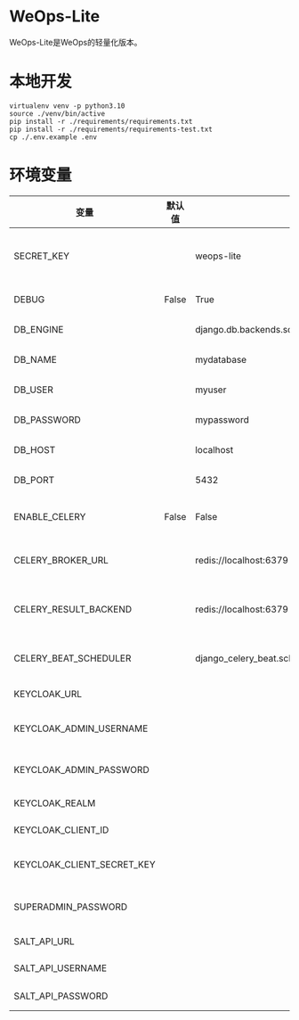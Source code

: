 # WeOps-Lite

WeOps-Lite是WeOps的轻量化版本。

# 本地开发

```
virtualenv venv -p python3.10
source ./venv/bin/active
pip install -r ./requirements/requirements.txt
pip install -r ./requirements/requirements-test.txt
cp ./.env.example .env
```

# 环境变量

| 变量                         | 默认值   | 示例                                              | 备注                 |
|----------------------------|-------|-------------------------------------------------|--------------------|
| SECRET_KEY                 |       | weops-lite                                      | 密钥，用于加密和保护敏感信息     |
| DEBUG                      | False | True                                            | 是否开启调试模式           |
| DB_ENGINE                  |       | django.db.backends.sqlite3                      | 数据库引擎类型            |
| DB_NAME                    |       | mydatabase                                      | 数据库名称              |
| DB_USER                    |       | myuser                                          | 数据库用户名             |
| DB_PASSWORD                |       | mypassword                                      | 数据库密码              |
| DB_HOST                    |       | localhost                                       | 数据库主机              |
| DB_PORT                    |       | 5432                                            | 数据库端口              |
| ENABLE_CELERY              | False | False                                           | 是否启用Celery任务队列     |
| CELERY_BROKER_URL          |       | redis://localhost:6379                          | Celery任务队列的代理URL   |
| CELERY_RESULT_BACKEND      |       | redis://localhost:6379                          | Celery任务结果的后端存储URL |
| CELERY_BEAT_SCHEDULER      |       | django_celery_beat.schedulers:DatabaseScheduler | Celery的定时任务调度器     |
| KEYCLOAK_URL               |       |                                                 | KeyCloak地址         |
| KEYCLOAK_ADMIN_USERNAME    |       |                                                 | KeyCloak管理员用户名     |
| KEYCLOAK_ADMIN_PASSWORD    |       |                                                 | KeyCloak管理员密码      |
| KEYCLOAK_REALM             |       |                                                 | KeyCloak Realm     |
| KEYCLOAK_CLIENT_ID         |       |                                                 | KeyCloak客户端ID      |
| KEYCLOAK_CLIENT_SECRET_KEY |       |                                                 | KeyCloak Client 秘钥 |
| SUPERADMIN_PASSWORD        |       |                                                 | 超级管理员初始密码          |
| SALT_API_URL               |       |                                                 | Salt API URL       |
| SALT_API_USERNAME          |       |                                                 | SaltAPI 用户名        |
| SALT_API_PASSWORD          |       |                                                 | SaltAPI 密码         |
